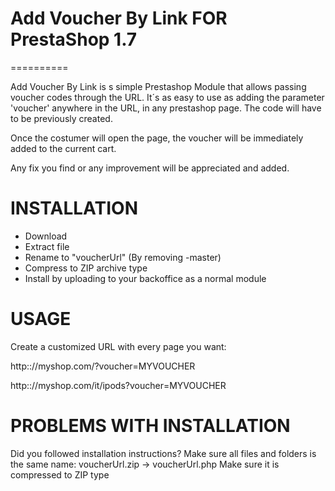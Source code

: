 # Add Voucher By Link FOR PrestaShop 1.7
==========

Add Voucher By Link is s simple Prestashop Module that allows passing voucher codes through the URL.
It´s as easy to use as adding the parameter 'voucher' anywhere in the URL, in any prestashop page.
The code will have to be previously created.

Once the costumer will open the page, the voucher will be immediately added to the current cart.

Any fix you find or any improvement will be appreciated and added.

# INSTALLATION

- Download 
- Extract file
- Rename to "voucherUrl" (By removing -master)
- Compress to ZIP archive type 
- Install by uploading to your backoffice as a normal module

# USAGE

Create a customized URL with every page you want: 

http:://myshop.com/?voucher=MYVOUCHER

http:://myshop.com/it/ipods?voucher=MYVOUCHER

# PROBLEMS WITH INSTALLATION    

Did you followed installation instructions?
Make sure all files and folders is the same name: voucherUrl.zip -> voucherUrl.php
Make sure it is compressed to ZIP type
